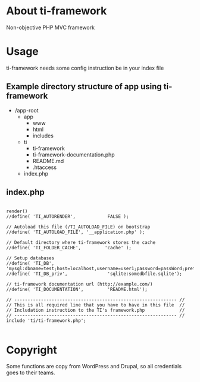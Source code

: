 About ti-framework
==================

Non-objective PHP MVC framework


Usage
=====

ti-framework needs some config instruction be in your index file


Example directory structure of app using ti-framework
-----------------------------------------------------

<ul>
  <li>
    /app-root
    <ul>
      <li>
        app
        <ul>
          <li> www </li>
          <li> html </li>
          <li> includes </li>
        </ul>
      </li>
      <li>
        ti
        <ul>
          <li> ti-framework </li>
          <li> ti-framework-documentation.php </li>
          <li> README.md </li>
          <li> .htaccess </li>
        </ul>
      </li>
      <li>
        index.php
      </li>
    </ul>
  </li>
</ul>

index.php
---------

<pre>
<code>
<?php

// ------------------------------------------------------------- //
// All these settings are optional, you can set them if you want //
// ------------------------------------------------------------- //

// Set appsecret salt.
//define( 'TI_APP_SECRET',           'ti-framework' );

// Path to application directory.
//define( 'TI_PATH_APP',             dirname(__FILE__) . '/application' );

// Set default home url.
//define( 'TI_HOME',                 'index' );

// Enable/Disable debugging, or -1 to enable only logging errors
//define( 'TI_DEBUG_MODE',           FALSE );

// Web url to application (must ending with slash)
// can be domain relative like /my-app/ or full http://example.com/ or just /
//define( 'TI_PATH_WEB',             '/' );

// Disable mod_rewrite support.
//define( 'TI_DISABLE_MOD_REWRITE',  FALSE );

// Disable sessions in the application
//define( 'TI_DISABLE_SESSION',      FALSE );

// i18n settings.
//define( 'TI_LOCALE',               'en_US' );
//define( 'TI_FOLDER_LOCALE',        'locale' );
//define( 'TI_TIMEZONE',             'GMT' );

// Set MVC folders
//define( 'TI_FOLDER_INC',           'includes' );
//define( 'TI_FOLDER_VIEW',          'html' );
//define( 'TI_FOLDER_CONTROLLER',    'www' );

// Set MVC file extensions
//define( 'TI_EXT_INC',              '.php' );
//define( 'TI_EXT_VIEW',             '.html' );
//define( 'TI_EXT_CONTROLLER',       '.php' );

// Autorender, when this option is enabled, then when controller is loaded,
// it will automatic call \$this->render(<controller>)
//define( 'TI_AUTORENDER',            FALSE );

// Autoload this file (<TI_PATH_APP>/TI_AUTOLOAD_FILE) on bootstrap
//define( 'TI_AUTOLOAD_FILE', '__application.php' );

// Default directory where ti-framework stores the cache
//define( 'TI_FOLDER_CACHE',         'cache' );

// Setup databases
//define( 'TI_DB',                    'mysql:dbname=test;host=localhost,username=user1;password=passWord;prefix=ti_;charset=UTF8');
//define( 'TI_DB_priv',               'sqlite:somedbfile.sqlite');

// ti-framework documentation url (http://example.com/<TI_DOCUMENTATION>)
//define( 'TI_DOCUMENTATION',         'README.html');

// ------------------------------------------------------------- //
// This is all required line that you have to have in this file  //
// Includation instruction to the TI's framework.php             //
// ------------------------------------------------------------- //
include 'ti/ti-framework.php';
</code>
</pre>


Copyright
=========

Some functions are copy from WordPress and Drupal,
so all credentials goes to their teams.